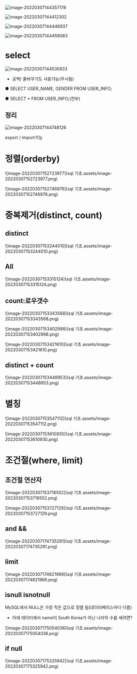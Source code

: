 ![image-20220307144357178](C:\Users\eunwon\AppData\Roaming\Typora\typora-user-images\image-20220307144357178.png)

![image-20220307144412302](C:\Users\eunwon\AppData\Roaming\Typora\typora-user-images\image-20220307144412302.png)

![image-20220307144446937](C:\Users\eunwon\AppData\Roaming\Typora\typora-user-images\image-20220307144446937.png)

![image-20220307144459083](C:\Users\eunwon\AppData\Roaming\Typora\typora-user-images\image-20220307144459083.png)



# select

![image-20220307144535833](C:\Users\eunwon\AppData\Roaming\Typora\typora-user-images\image-20220307144535833.png)

- 공백/ 줄바꾸기도 사용가능(무시됨)

● SELECT USER_NAME, GENDER FROM USER_INFO;

● SELECT * FROM USER_INFO;(전부)



## 정리

![image-20220307144748126](C:\Users\eunwon\AppData\Roaming\Typora\typora-user-images\image-20220307144748126.png)

export / import가능

# 정렬(orderby)

![image-20220307152723977](sql 기초.assets/image-20220307152723977.png)

![image-20220307152746976](sql 기초.assets/image-20220307152746976.png)



# 중복제거(distinct, count)

## distinct

![image-20220307153244010](sql 기초.assets/image-20220307153244010.png)

## All

![image-20220307153315124](sql 기초.assets/image-20220307153315124.png)

## count:로우갯수

![image-20220307153343568](sql 기초.assets/image-20220307153343568.png)

![image-20220307153402998](sql 기초.assets/image-20220307153402998.png)

![image-20220307153421610](sql 기초.assets/image-20220307153421610.png)

## distinct + count

![image-20220307153448953](sql 기초.assets/image-20220307153448953.png)

# 별칭

![image-20220307153547112](sql 기초.assets/image-20220307153547112.png)

![image-20220307153610930](sql 기초.assets/image-20220307153610930.png)

# 조건절(where, limit)

## 조건절 연산자

![image-20220307153716552](sql 기초.assets/image-20220307153716552.png)

![image-20220307153727129](sql 기초.assets/image-20220307153727129.png)

## and &&

![image-20220307174735291](sql 기초.assets/image-20220307174735291.png)

## limit

![image-20220307174821966](sql 기초.assets/image-20220307174821966.png)

## isnull isnotnull

 MySQL에서 NULL은 가장 작은 값으로 정렬 됨(데이터베이스마다 다름)

-  아래 데이터에서 name이 South Korea가 아닌 나라의 수를 세려면?

![image-20220307175054036](sql 기초.assets/image-20220307175054036.png)

## if null

![image-20220307175325942](sql 기초.assets/image-20220307175325942.png)
